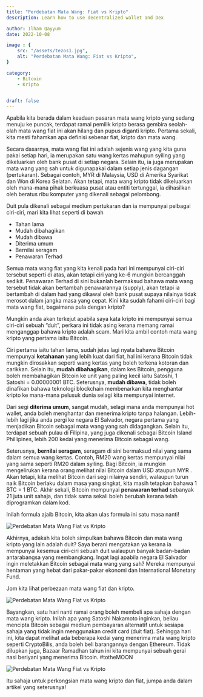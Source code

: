 ```yaml
---
title: "Perdebatan Mata Wang: Fiat vs Kripto"
description: Learn how to use decentralized wallet and Dex

author: Ilham Qayyum
date: 2022-10-08

image : {
    src: "/assets/tezos1.jpg",
    alt: "Perdebatan Mata Wang: Fiat vs Kripto",
}

category: 
    - Bitcoin
    - Kripto


draft: false
---
```


Apabila kita berada dalam keadaan pasaran mata wang kripto yang sedang menuju ke puncak, terdapat ramai pemilik kripto berasa gembira seolah-olah mata wang fiat ini akan hilang dan pupus diganti kripto. Pertama sekali, kita mesti fahamkan apa definisi sebenar fiat, kripto dan mata wang.

Secara dasarnya, mata wang fiat ini adalah sejenis wang yang kita guna pakai setiap hari, ia merupakan satu wang kertas mahupun syiling yang dikeluarkan oleh bank pusat di setiap negara. Selain itu, ia juga merupakan mata wang yang sah untuk digunapakai dalam setiap jenis dagangan (pertukaran). Sebagai contoh, MYR di Malaysia, USD di Amerika Syarikat dan Won di Korea Selatan. Akan tetapi, mata wang kripto tidak dikeluarkan oleh mana-mana pihak berkuasa pusat atau entiti tertunggal, ia dihasilkan oleh beratus ribu komputer yang dikenali sebagai pelombong.

Duit pula dikenali sebagai medium pertukaran dan ia mempunyai pelbagai ciri-ciri, mari kita lihat seperti di bawah

- Tahan lama
- Mudah dibahagikan
- Mudah dibawa
- Diterima umum
- Bernilai seragam
- Penawaran Terhad

Semua mata wang fiat yang kita kenali pada hari ini mempunyai ciri-ciri tersebut seperti di atas, akan tetapi ciri yang ke-6 mungkin bercanggah sedikit. Penawaran Terhad di sini bukanlah bermaksud bahawa mata wang tersebut tidak akan bertambah penawarannya (supply), akan tetapi ia bertambah di dalam had yang dikawal oleh bank pusat supaya nilainya tidak merosot dalam jangka masa yang cepat. Kini kita sudah fahami ciri-ciri bagi mata wang fiat, bagaimana pula dengan kripto?

Mungkin anda akan terkejut apabila saya kata kripto ini mempunyai semua ciri-ciri sebuah “duit”, perkara ini tidak asing kerana memang ramai menganggap bahawa kripto adalah scam. Mari kita ambil contoh mata wang kripto yang pertama iaitu Bitcoin.

Ciri pertama iaitu tahan lama, sudah jelas lagi nyata bahawa Bitcoin mempunyai **ketahanan** yang lebih kuat dari fiat, hal ini kerana Bitcoin tidak mungkin dirosakkan seperti wang kertas yang boleh terkena kotoran dan carikkan. Selain itu, **mudah dibahagikan**, dalam kes Bitcoin, pengguna boleh membahagikan Bitcoin ke unit yang paling kecil iaitu Satoshi, 1 Satoshi = 0.00000001 BTC. Seterusnya, **mudah dibawa**, tidak boleh dinafikan bahawa teknologi blockchain membenarkan kita menghantar kripto ke mana-mana pelusuk dunia selagi kita mempunyai internet.

Dari segi **diterima umum**, sangat mudah, selagi mana anda mempunyai hot wallet, anda boleh menghantar dan menerima kripto tanpa halangan. Lebih-lebih lagi jika anda pergi ke negara El Salvador, negara pertama yang menjadikan Bitcoin sebagai mata wang yang sah didagangkan. Selain itu, terdapat sebuah pulau di Filipina, yang juga dikenali sebagai Bitcoin Island Phillipines, lebih 200 kedai yang menerima Bitcoin sebagai wang.

Seterusnya, **bernilai seragam**, seragam di sini bermaksud nilai yang sama dalam semua wang kertas. Contoh, RM20 wang kertas mempunyai nilai yang sama seperti RM20 dalam syiling. Bagi Bitcoin, ia mungkin mengelirukan kerana orang melihat nilai Bitcoin dalam USD ataupun MYR . Akan tetapi, kita melihat Bitcoin dari segi nilainya sendiri, walaupun turun naik Bitcoin berlaku dalam masa yang singkat, kita masih tetapkan bahawa 1 BTC = 1 BTC. Akhir sekali, Bitcoin mempunyai **penawaran terhad** sebanyak 21 juta unit sahaja, dan tidak sama sekali boleh berubah kerana telah diprogramkan dalam kod.

Inilah formula ajaib Bitcoin, kita akan ulas formula ini satu masa nanti!

<img src="/assets/pb2.png" alt="Perdebatan Mata Wang Fiat vs Kripto" class="pt-4 w-full mx-auto rounded-md">

Akhirnya, adakah kita boleh simpulkan bahawa Bitcoin dan mata wang kripto yang lain adalah duit? Saya berani mengatakan ya kerana ia mempunyai kesemua ciri-ciri sebuah duit walaupun banyak badan-badan antarabangsa yang membangkang. Ingat lagi apabila negara El Salvador ingin meletakkan Bitcoin sebagai mata wang yang sah? Mereka mempunyai hentaman yang hebat dari pakar-pakar ekonomi dan International Monetary Fund.

Jom kita lihat perbezaan mata wang fiat dan kripto.

<img src="/assets/pb3.png" alt="Perdebatan Mata Wang Fiat vs Kripto" class="pt-4 w-full mx-auto rounded-md">

Bayangkan, satu hari nanti ramai orang boleh membeli apa sahaja dengan mata wang kripto. Inilah apa yang Satoshi Nakamoto inginkan, beliau mencipta Bitcoin sebagai medium pembayaran alternatif untuk sesiapa sahaja yang tidak ingin menggunakan credit card (duit fiat). Sehingga hari ini, kita dapat melihat ada beberapa kedai yang menerima mata wang kripto seperti CryptoBilis, anda boleh beli barangannya dengan Ethereum. Tidak dilupkan juga, Bazaar Ramadhan tahun ini kita mempunyai sebuah gerai nasi beriyani yang menerima Bitcoin. #totheMOON

<img src="/assets/pb4.jpeg" alt="Perdebatan Mata Wang Fiat vs Kripto" class="pt-4 w-full mx-auto rounded-md">

Itu sahaja untuk perkongsian mata wang kripto dan fiat, jumpa anda dalam artikel yang seterusnya!
